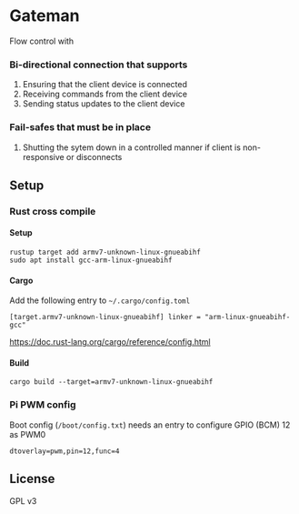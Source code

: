 Gateman
===

Flow control with

### Bi-directional connection that supports
1. Ensuring that the client device is connected
2. Receiving commands from the client device
3. Sending status updates to the client device

### Fail-safes that must be in place
1. Shutting the sytem down in a controlled manner if client is non-responsive or disconnects


## Setup

### Rust cross compile

#### Setup

```
rustup target add armv7-unknown-linux-gnueabihf
sudo apt install gcc-arm-linux-gnueabihf
```

#### Cargo
Add the following entry to `~/.cargo/config.toml`

``
[target.armv7-unknown-linux-gnueabihf]
linker = "arm-linux-gnueabihf-gcc"
``

https://doc.rust-lang.org/cargo/reference/config.html

#### Build

```
cargo build --target=armv7-unknown-linux-gnueabihf
```


### Pi PWM config

Boot config (`/boot/config.txt`) needs an entry to configure GPIO (BCM) 12 as PWM0

`dtoverlay=pwm,pin=12,func=4`

## License

GPL v3
